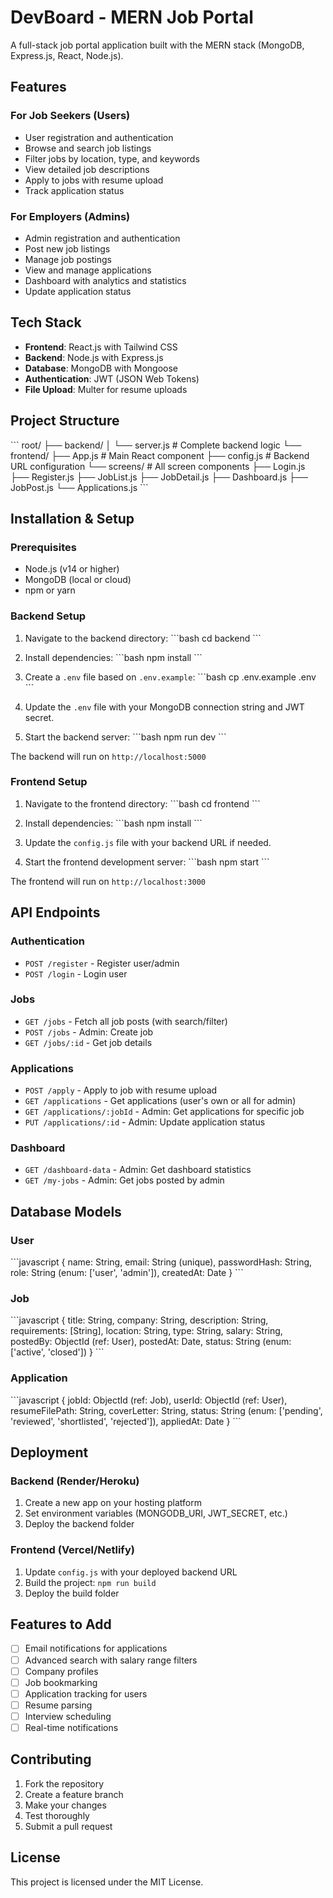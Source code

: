 # DevBoard - MERN Job Portal

A full-stack job portal application built with the MERN stack (MongoDB, Express.js, React, Node.js).

## Features

### For Job Seekers (Users)
- User registration and authentication
- Browse and search job listings
- Filter jobs by location, type, and keywords
- View detailed job descriptions
- Apply to jobs with resume upload
- Track application status

### For Employers (Admins)
- Admin registration and authentication
- Post new job listings
- Manage job postings
- View and manage applications
- Dashboard with analytics and statistics
- Update application status

## Tech Stack

- **Frontend**: React.js with Tailwind CSS
- **Backend**: Node.js with Express.js
- **Database**: MongoDB with Mongoose
- **Authentication**: JWT (JSON Web Tokens)
- **File Upload**: Multer for resume uploads

## Project Structure

\`\`\`
root/
├── backend/
│   └── server.js             # Complete backend logic
└── frontend/
    ├── App.js                # Main React component
    ├── config.js             # Backend URL configuration
    └── screens/              # All screen components
        ├── Login.js
        ├── Register.js
        ├── JobList.js
        ├── JobDetail.js
        ├── Dashboard.js
        ├── JobPost.js
        └── Applications.js
\`\`\`

## Installation & Setup

### Prerequisites
- Node.js (v14 or higher)
- MongoDB (local or cloud)
- npm or yarn

### Backend Setup

1. Navigate to the backend directory:
\`\`\`bash
cd backend
\`\`\`

2. Install dependencies:
\`\`\`bash
npm install
\`\`\`

3. Create a `.env` file based on `.env.example`:
\`\`\`bash
cp .env.example .env
\`\`\`

4. Update the `.env` file with your MongoDB connection string and JWT secret.

5. Start the backend server:
\`\`\`bash
npm run dev
\`\`\`

The backend will run on `http://localhost:5000`

### Frontend Setup

1. Navigate to the frontend directory:
\`\`\`bash
cd frontend
\`\`\`

2. Install dependencies:
\`\`\`bash
npm install
\`\`\`

3. Update the `config.js` file with your backend URL if needed.

4. Start the frontend development server:
\`\`\`bash
npm start
\`\`\`

The frontend will run on `http://localhost:3000`

## API Endpoints

### Authentication
- `POST /register` - Register user/admin
- `POST /login` - Login user

### Jobs
- `GET /jobs` - Fetch all job posts (with search/filter)
- `POST /jobs` - Admin: Create job
- `GET /jobs/:id` - Get job details

### Applications
- `POST /apply` - Apply to job with resume upload
- `GET /applications` - Get applications (user's own or all for admin)
- `GET /applications/:jobId` - Admin: Get applications for specific job
- `PUT /applications/:id` - Admin: Update application status

### Dashboard
- `GET /dashboard-data` - Admin: Get dashboard statistics
- `GET /my-jobs` - Admin: Get jobs posted by admin

## Database Models

### User
\`\`\`javascript
{
  name: String,
  email: String (unique),
  passwordHash: String,
  role: String (enum: ['user', 'admin']),
  createdAt: Date
}
\`\`\`

### Job
\`\`\`javascript
{
  title: String,
  company: String,
  description: String,
  requirements: [String],
  location: String,
  type: String,
  salary: String,
  postedBy: ObjectId (ref: User),
  postedAt: Date,
  status: String (enum: ['active', 'closed'])
}
\`\`\`

### Application
\`\`\`javascript
{
  jobId: ObjectId (ref: Job),
  userId: ObjectId (ref: User),
  resumeFilePath: String,
  coverLetter: String,
  status: String (enum: ['pending', 'reviewed', 'shortlisted', 'rejected']),
  appliedAt: Date
}
\`\`\`

## Deployment

### Backend (Render/Heroku)
1. Create a new app on your hosting platform
2. Set environment variables (MONGODB_URI, JWT_SECRET, etc.)
3. Deploy the backend folder

### Frontend (Vercel/Netlify)
1. Update `config.js` with your deployed backend URL
2. Build the project: `npm run build`
3. Deploy the build folder

## Features to Add

- [ ] Email notifications for applications
- [ ] Advanced search with salary range filters
- [ ] Company profiles
- [ ] Job bookmarking
- [ ] Application tracking for users
- [ ] Resume parsing
- [ ] Interview scheduling
- [ ] Real-time notifications

## Contributing

1. Fork the repository
2. Create a feature branch
3. Make your changes
4. Test thoroughly
5. Submit a pull request

## License

This project is licensed under the MIT License.
